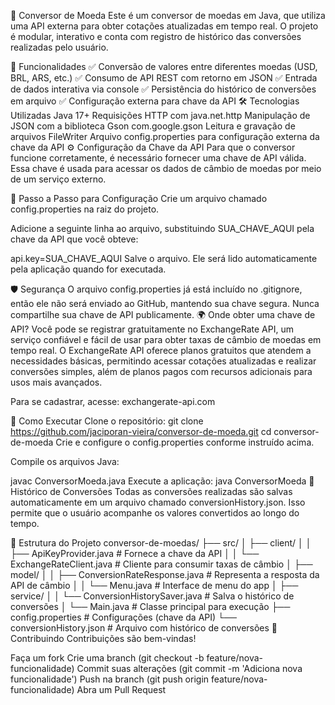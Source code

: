 💱 Conversor de Moeda
Este é um conversor de moedas em Java, que utiliza uma API externa para obter cotações atualizadas em tempo real. O projeto é modular, interativo e conta com registro de histórico das conversões realizadas pelo usuário.

📌 Funcionalidades
✅ Conversão de valores entre diferentes moedas (USD, BRL, ARS, etc.)
✅ Consumo de API REST com retorno em JSON
✅ Entrada de dados interativa via console
✅ Persistência do histórico de conversões em arquivo
✅ Configuração externa para chave da API
🛠️ Tecnologias Utilizadas
Java 17+
Requisições HTTP com java.net.http
Manipulação de JSON com a biblioteca Gson com.google.gson
Leitura e gravação de arquivos FileWriter
Arquivo config.properties para configuração externa da chave da API
⚙️ Configuração da Chave da API
Para que o conversor funcione corretamente, é necessário fornecer uma chave de API válida. Essa chave é usada para acessar os dados de câmbio de moedas por meio de um serviço externo.

🔐 Passo a Passo para Configuração
Crie um arquivo chamado config.properties na raiz do projeto.

Adicione a seguinte linha ao arquivo, substituindo SUA_CHAVE_AQUI pela chave da API que você obteve:

api.key=SUA_CHAVE_AQUI
Salve o arquivo. Ele será lido automaticamente pela aplicação quando for executada.

🛡️ Segurança
O arquivo config.properties já está incluído no .gitignore, então ele não será enviado ao GitHub, mantendo sua chave segura.
Nunca compartilhe sua chave de API publicamente.
🌍 Onde obter uma chave de API?
Você pode se registrar gratuitamente no ExchangeRate API, um serviço confiável e fácil de usar para obter taxas de câmbio de moedas em tempo real. O ExchangeRate API oferece planos gratuitos que atendem a necessidades básicas, permitindo acessar cotações atualizadas e realizar conversões simples, além de planos pagos com recursos adicionais para usos mais avançados.

Para se cadastrar, acesse: exchangerate-api.com

🚀 Como Executar
Clone o repositório:
git clone https://github.com/jaciporan-vieira/conversor-de-moeda.git
cd conversor-de-moeda
Crie e configure o config.properties conforme instruído acima.

Compile os arquivos Java:

javac ConversorMoeda.java
Execute a aplicação:
java ConversorMoeda
🧾 Histórico de Conversões
Todas as conversões realizadas são salvas automaticamente em um arquivo chamado conversionHistory.json. Isso permite que o usuário acompanhe os valores convertidos ao longo do tempo.

📂 Estrutura do Projeto
conversor-de-moedas/
├── src/
│   ├── client/
│   │   ├── ApiKeyProvider.java           # Fornece a chave da API
│   │   └── ExchangeRateClient.java       # Cliente para consumir taxas de câmbio
│   ├── model/
│   │   ├── ConversionRateResponse.java   # Representa a resposta da API de câmbio
│   │   └── Menu.java                     # Interface de menu do app
│   ├── service/
│   │    └── ConversionHistorySaver.java  # Salva o histórico de conversões
│   └── Main.java                         # Classe principal para execução
├── config.properties                     # Configurações (chave da API)
└── conversionHistory.json                # Arquivo com histórico de conversões
🤝 Contribuindo
Contribuições são bem-vindas!

Faça um fork
Crie uma branch (git checkout -b feature/nova-funcionalidade)
Commit suas alterações (git commit -m 'Adiciona nova funcionalidade')
Push na branch (git push origin feature/nova-funcionalidade)
Abra um Pull Request
